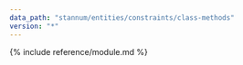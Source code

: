 ```yaml
---
data_path: "stannum/entities/constraints/class-methods"
version: "*"
---
```


{% include reference/module.md %}

